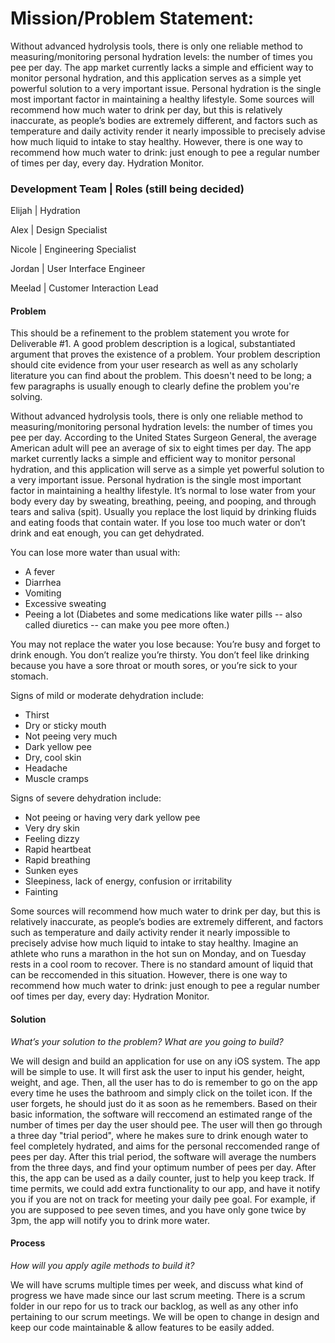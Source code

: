 # Mission/Problem Statement: 

Without advanced hydrolysis tools, there is only one reliable method to measuring/monitoring personal hydration levels: the number of times you pee per day. The app market currently lacks a simple and efficient way to monitor personal hydration, and this application serves as a simple yet powerful solution to a very important issue. Personal hydration is the single most important factor in maintaining a healthy lifestyle. Some sources will recommend how much water to drink per day, but this is relatively inaccurate, as people’s bodies are extremely different, and factors such as temperature and daily activity  render it nearly impossible to precisely advise how much liquid to intake to stay healthy. However, there is one way to recommend how much water to drink: just enough to pee a regular number of times per day, every day. Hydration Monitor. 


### Development Team | Roles (still being decided)


Elijah | Hydration

Alex | Design Specialist 

Nicole | Engineering Specialist 

Jordan | User Interface Engineer 

Meelad | Customer Interaction Lead 



#### Problem 
This should be a refinement to the problem statement you wrote for Deliverable #1. 
A good problem description is a logical, substantiated argument that proves the existence of a problem. 
Your problem description should cite evidence from your user research as well as any scholarly literature you can find about the problem.
This doesn't need to be long; a few paragraphs is usually enough to clearly define the problem you're solving.

  Without advanced hydrolysis tools, there is only one reliable method to measuring/monitoring personal hydration levels: the number of
  times you pee per day. According to the United States Surgeon General, the average American adult will pee an average of six to eight times per day.
  The app market currently lacks a simple and efficient way to monitor personal hydration, and this application
  will serve as a simple yet powerful solution to a very important issue. Personal hydration is the single most important factor in maintaining
  a healthy lifestyle. It’s normal to lose water from your body every day by sweating, breathing, peeing, and pooping, and through tears and saliva (spit). 
  Usually you replace the lost liquid by drinking fluids and eating foods that contain water. If you lose too much water or don’t drink and eat enough, you can get dehydrated.
 
 You can lose more water than usual with:
  * A fever
  * Diarrhea 
  * Vomiting 
  * Excessive sweating
  * Peeing a lot (Diabetes and some medications like water pills -- also called diuretics -- can make you pee more often.)

  You may not replace the water you lose because:
  You’re busy and forget to drink enough.
  You don’t realize you’re thirsty.
  You don’t feel like drinking because you have a sore throat or mouth sores, or you’re sick to your stomach.
  
  Signs of mild or moderate dehydration include:
  * Thirst
  * Dry or sticky mouth
  * Not peeing very much
  * Dark yellow pee
  * Dry, cool skin
  * Headache 
  * Muscle cramps 
  
  Signs of severe dehydration include:
  * Not peeing or having very dark yellow pee
  * Very dry skin
  * Feeling dizzy
  * Rapid heartbeat
  * Rapid breathing
  * Sunken eyes
  * Sleepiness, lack of energy, confusion or irritability
  * Fainting 
  
  Some sources will recommend how much water to drink per day, but this is relatively inaccurate, as people’s bodies are extremely different, and factors 
  such as temperature and daily activity render it nearly impossible to precisely advise how
  much liquid to intake to stay healthy. Imagine an athlete who runs a marathon in the hot sun on Monday, and on Tuesday rests in a cool room to recover.
  There is no standard amount of liquid that can be reccomended in this situation. 
  However, there is one way to recommend how much water to drink: just enough to pee a regular number oof times per day, every day: Hydration Monitor.

#### Solution
*What’s your solution to the problem? What are you going to build?*

  We will design and build an application for use on any iOS system. The app will be simple to use. It will first ask the user to input his
  gender, height, weight, and age. Then, all the user has to do is remember to go on the app every time he uses the bathroom and simply
  click on the toilet icon. If the user forgets, he should just do it as soon as he remembers. Based on their basic information, the
  software will reccomend an estimated range of the number of times per day the user should pee. The user will then go through a three
  day "trial period", where he makes sure to drink enough water to feel completely hydrated, and aims for the personal reccomended range
  of pees per day. After this trial period, the software will average the numbers from the three days, and find your optimum number of
  pees per day. After this, the app can be used as a daily counter, just to help you keep track.
  If time permits, we could add extra functionality to our app, and have it notify you if you are not on track for meeting your daily pee
  goal. For example, if you are supposed to pee seven times, and you have only gone twice by 3pm, the app will notify you to drink more 
  water.

#### Process
*How will you apply agile methods to build it?*

We will have scrums multiple times per week, and discuss what kind of progress we have made since our last scrum meeting.
There is a scrum folder in our repo for us to track our backlog, as well as any other info pertaining to our scrum meetings.
We will be open to change in design and keep our code maintainable & allow features to be easily added. 

